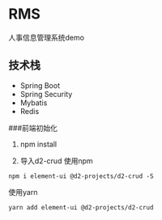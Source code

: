 # RMS
人事信息管理系统demo

## 技术栈
* Spring Boot
* Spring Security
* Mybatis
* Redis


###前端初始化
1. npm install

2. 导入d2-crud
使用npm

```npm i element-ui @d2-projects/d2-crud -S```

使用yarn

```yarn add element-ui @d2-projects/d2-crud```